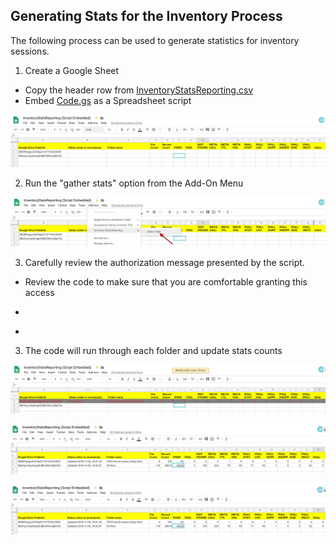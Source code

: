 ## Generating Stats for the Inventory Process

The following process can be used to generate statistics for inventory sessions.

1. Create a Google Sheet
- Copy the header row from [InventoryStatsReporting.csv](InventoryStatsReporting.csv)
- Embed [Code.gs](Code.gs) as a Spreadsheet script

![](doc1.png)

2. Run the "gather stats" option from the Add-On Menu

![](doc2.png)

3. Carefully review the authorization message presented by the script.  
- Review the code to make sure that you are comfortable granting this access

- [](auth1.png)

- [](auth2.png)

3. The code will run through each folder and update stats counts

![](doc3.png)

![](doc5.png)

![](doc5.png)
